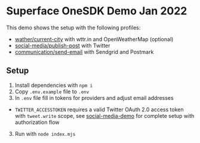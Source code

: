 # Superface OneSDK Demo Jan 2022

This demo shows the setup with the following profiles:

- [wather/current-city](https://superface.ai/weather/current-city) with wttr.in and OpenWeatherMap (optional)
- [social-media/publish-post](https://superface.ai/social-media/publish-post) with Twitter
- [communication/send-email](https://superface.ai/communication/send-email) with Sendgrid and Postmark

## Setup

1. Install dependencies with `npm i`
2. Copy `.env.example` file to `.env`
3. In `.env` file fill in tokens for providers and adjust email addresses
  - `TWITTER_ACCESSTOKEN` requires a valid Twitter OAuth 2.0 access token with `tweet.write` scope, see [social-media-demo](https://github.com/superfaceai/social-media-demo) for complete setup with authorization flow
3. Run with `node index.mjs`
